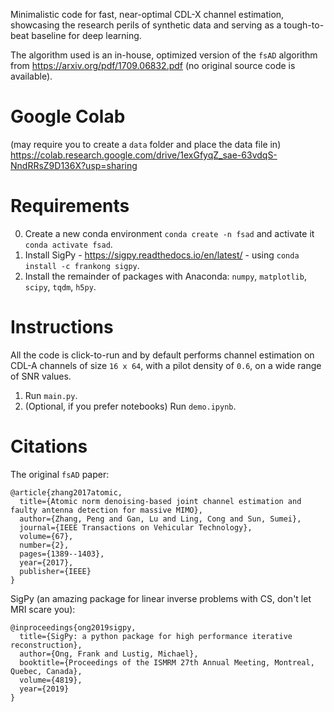 Minimalistic code for fast, near-optimal CDL-X channel estimation, showcasing the research perils of synthetic data and serving as a tough-to-beat baseline for deep learning.

The algorithm used is an in-house, optimized version of the ```fsAD``` algorithm from https://arxiv.org/pdf/1709.06832.pdf (no original source code is available).

# Google Colab
(may require you to create a ```data``` folder and place the data file in)
https://colab.research.google.com/drive/1exGfyqZ_sae-63vdqS-NndRRsZ9D136X?usp=sharing

# Requirements
0. Create a new conda environment ```conda create -n fsad``` and activate it ```conda activate fsad```.
1. Install SigPy - https://sigpy.readthedocs.io/en/latest/ - using ```conda install -c frankong sigpy```.
2. Install the remainder of packages with Anaconda: ```numpy```, ```matplotlib```, ```scipy```, ```tqdm```, ```h5py```.

# Instructions
All the code is click-to-run and by default performs channel estimation on CDL-A channels of size ```16 x 64```, with a pilot density of ```0.6```, on a wide range of SNR values.

1. Run ```main.py```.
2. (Optional, if you prefer notebooks) Run ```demo.ipynb```.

# Citations
The original ```fsAD``` paper:
```
@article{zhang2017atomic,
  title={Atomic norm denoising-based joint channel estimation and faulty antenna detection for massive MIMO},
  author={Zhang, Peng and Gan, Lu and Ling, Cong and Sun, Sumei},
  journal={IEEE Transactions on Vehicular Technology},
  volume={67},
  number={2},
  pages={1389--1403},
  year={2017},
  publisher={IEEE}
}
```

SigPy (an amazing package for linear inverse problems with CS, don't let MRI scare you):
```
@inproceedings{ong2019sigpy,
  title={SigPy: a python package for high performance iterative reconstruction},
  author={Ong, Frank and Lustig, Michael},
  booktitle={Proceedings of the ISMRM 27th Annual Meeting, Montreal, Quebec, Canada},
  volume={4819},
  year={2019}
}
```
